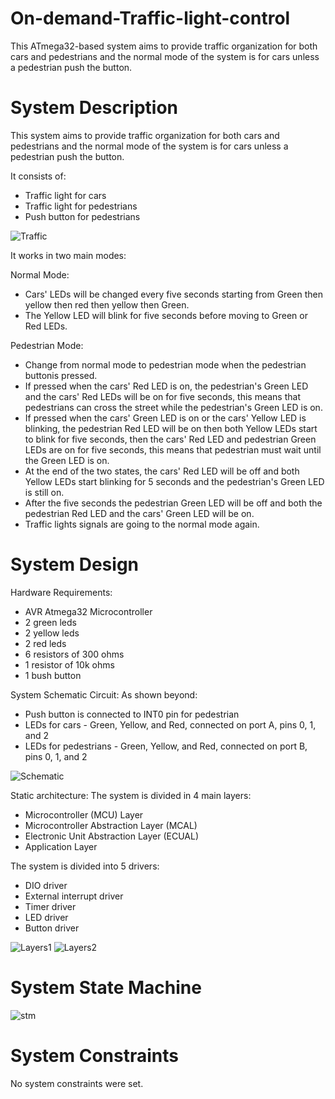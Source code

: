 # On-demand-Traffic-light-control
This ATmega32-based system aims to provide traffic organization for both cars and pedestrians and the normal mode of the system is for cars unless a pedestrian push the button.

# System Description
This system aims to provide traffic organization for both cars and pedestrians and
the normal mode of the system is for cars unless a pedestrian push the button.

It consists of:
- Traffic light for cars
- Traffic light for pedestrians
- Push button for pedestrians

![Traffic](https://i.imgur.com/HNDNqk4.jpg)

It works in two main modes:
                
Normal Mode:
- Cars' LEDs will be changed every five seconds starting from Green then yellow then red then yellow then Green.
- The Yellow LED will blink for five seconds before moving to Green or Red
LEDs.
                
Pedestrian Mode:
- Change from normal mode to pedestrian mode when the pedestrian buttonis pressed.
- If pressed when the cars' Red LED is on, the pedestrian's Green LED and the cars' Red LEDs will be on for five seconds, this means that pedestrians can cross the street while the pedestrian's Green LED is on.
- If pressed when the cars' Green LED is on or the cars' Yellow LED is blinking, the pedestrian Red LED will be on then both Yellow LEDs start to blink for five seconds, then the cars' Red LED and pedestrian Green LEDs are on for five seconds, this means that pedestrian must wait until the Green LED is on.
- At the end of the two states, the cars' Red LED will be off and both Yellow LEDs start blinking for 5 seconds and the pedestrian's Green LED is still on.
- After the five seconds the pedestrian Green LED will be off and both the pedestrian Red LED and the cars' Green LED will be on.
- Traffic lights signals are going to the normal mode again.

# System Design
Hardware Requirements:
- AVR Atmega32 Microcontroller
- 2 green leds
- 2 yellow leds
- 2 red leds
- 6 resistors of 300 ohms
- 1 resistor of 10k ohms
- 1 bush button
                
System Schematic Circuit: 
As shown beyond:
- Push button is connected to INT0 pin for pedestrian
- LEDs for cars - Green, Yellow, and Red, connected on port A, pins 0, 1, and 2
- LEDs for pedestrians - Green, Yellow, and Red, connected on port B, pins 0, 1, and 2
                
![Schematic](https://i.imgur.com/qbm1jSb.png)
                
Static architecture:
The system is divided in 4 main layers:
- Microcontroller (MCU) Layer
- Microcontroller Abstraction Layer (MCAL)
- Electronic Unit Abstraction Layer (ECUAL)
- Application Layer
                
The system is divided into 5 drivers:
- DIO driver
- External interrupt driver
- Timer driver
- LED driver
- Button driver
          
![Layers1](https://i.imgur.com/2WB8oRm.png)
![Layers2](https://i.imgur.com/oKfNoOw.png)

# System State Machine
![stm](https://i.imgur.com/Sh68bSO.png)
                
# System Constraints
No system constraints were set.

